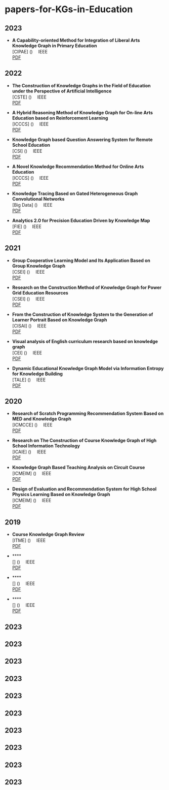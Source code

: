 # papers-for-KGs-in-Education

## 2023

- **A Capability-oriented Method for Integration of Liberal Arts Knowledge Graph in Primary Education**  <br>
[CIPAE] ()  　IEEE  <br> 
[PDF](https://ieeexplore.ieee.org/stamp/stamp.jsp?tp=&arnumber=9610323) <br>

## 2022

- **The Construction of Knowledge Graphs in the Field of Education under the Perspective of Artificial Intelligence**  <br>
[CSTE] ()  　IEEE  <br> 
[PDF](https://ieeexplore.ieee.org/stamp/stamp.jsp?tp=&arnumber=9973122) <br>

- **A Hybrid Reasoning Method of Knowledge Graph for On-line Arts Education based on Reinforcement Learning**  <br>
[ICCCS] ()  　IEEE  <br> 
[PDF](https://ieeexplore.ieee.org/stamp/stamp.jsp?tp=&arnumber=9846799) <br>

- **Knowledge Graph based Question Answering System for Remote School Education**  <br>
[CSI] ()  　IEEE  <br> 
[PDF](https://ieeexplore.ieee.org/stamp/stamp.jsp?tp=&arnumber=9924128) <br>

- **A Novel Knowledge Recommendation Method for Online Arts Education**  <br>
[ICCCS] ()  　IEEE  <br> 
[PDF](https://ieeexplore.ieee.org/stamp/stamp.jsp?tp=&arnumber=9845857) <br>

- **Knowledge Tracing Based on Gated Heterogeneous Graph Convolutional Networks**  <br>
[Big Data] ()  　IEEE  <br> 
[PDF](https://ieeexplore.ieee.org/stamp/stamp.jsp?tp=&arnumber=10020547) <br>

- **Analytics 2.0 for Precision Education Driven by Knowledge Map**  <br>
[FIE] ()  　IEEE  <br> 
[PDF](https://ieeexplore.ieee.org/stamp/stamp.jsp?tp=&arnumber=9962461) <br>

## 2021

- **Group Cooperative Learning Model and Its Application Based on Group Knowledge Graph**  <br>
[CSEI] ()  　IEEE  <br> 
[PDF](https://ieeexplore.ieee.org/stamp/stamp.jsp?tp=&arnumber=9477710) <br>

- **Research on the Construction Method of Knowledge Graph for Power Grid Education Resources**  <br>
[CSEI] ()  　IEEE  <br> 
[PDF](https://ieeexplore.ieee.org/stamp/stamp.jsp?tp=&arnumber=9477728) <br>

- **From the Construction of Knowledge System to the Generation of Learner Portrait Based on Knowledge Graph**  <br>
[CISAI] ()  　IEEE  <br> 
[PDF](https://ieeexplore.ieee.org/stamp/stamp.jsp?tp=&arnumber=9719299) <br>

- **Visual analysis of English curriculum research based on knowledge graph**  <br>
[CEI] ()  　IEEE  <br> 
[PDF](https://ieeexplore.ieee.org/stamp/stamp.jsp?tp=&arnumber=9574599) <br>

- **Dynamic Educational Knowledge Graph Model via Information Entropy for Knowledge Building**  <br>
[TALE] ()  　IEEE  <br> 
[PDF](https://ieeexplore.ieee.org/stamp/stamp.jsp?tp=&arnumber=9678627) <br>

## 2020

- **Research of Scratch Programming Recommendation System Based on MED and Knowledge Graph**  <br>
[ICMCCE] ()  　IEEE  <br> 
[PDF](https://ieeexplore.ieee.org/stamp/stamp.jsp?tp=&arnumber=9421594) <br>

- **Research on The Construction of Course Knowledge Graph of High School Information Technology**  <br>
[ICAIE] ()  　IEEE  <br> 
[PDF](https://ieeexplore.ieee.org/stamp/stamp.jsp?tp=&arnumber=9262571) <br>

- **Knowledge Graph Based Teaching Analysis on Circuit Course**  <br>
[ICMEIM] ()  　IEEE  <br> 
[PDF](https://ieeexplore.ieee.org/stamp/stamp.jsp?tp=&arnumber=9384719) <br>

- **Design of Evaluation and Recommendation System for High School Physics Learning Based on Knowledge Graph**  <br>
[ICMEIM] ()  　IEEE  <br> 
[PDF](https://ieeexplore.ieee.org/stamp/stamp.jsp?tp=&arnumber=9384717) <br>

## 2019

- **Course Knowledge Graph Review**  <br>
[ITME] ()  　IEEE  <br> 
[PDF](https://ieeexplore.ieee.org/stamp/stamp.jsp?tp=&arnumber=8964690) <br>

- ****  <br>
[] ()  　IEEE  <br> 
[PDF]( ) <br>

- ****  <br>
[] ()  　IEEE  <br> 
[PDF]( ) <br>

- ****  <br>
[] ()  　IEEE  <br> 
[PDF]( ) <br>
## 2023
## 2023
## 2023
## 2023
## 2023
## 2023
## 2023
## 2023
## 2023
## 2023
